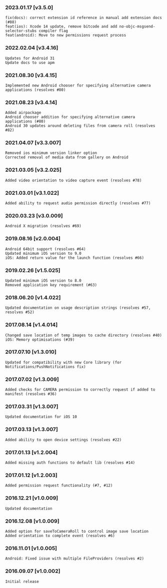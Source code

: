 ### 2023.01.17 [v3.5.0]

```
fix(docs): correct extension id reference in manual add extension docs (#88)
feat(ios): Xcode 14 update, remove bitcode and add no-objc-msgsend-selector-stubs compiler flag 
feat(android): Move to new permissions request process
```

### 2022.02.04 [v3.4.16]

```
Updates for Android 31
Update docs to use apm
```

### 2021.08.30 [v3.4.15]

```
Implemented new Android chooser for specifying alternative camera applications (resolves #80)
```

### 2021.08.23 [v3.4.14]

```
Added airpackage
Android chooser addition for specifying alternative camera applications (#80)
Android 30 updates around deleting files from camera roll (resolves #82)
```



### 2021.04.07 [v3.3.007]

```
Removed ios minimum version linker option
Corrected removal of media data from gallery on Android
```


### 2021.03.05 [v3.2.025]

```
Added video orientation to video capture event (resolves #78)
```


### 2021.03.01 [v3.1.022]

```
Added ability to request audio permission directly (resolves #77)
```


### 2020.03.23 [v3.0.009]

```
Android X migration (resolves #69)
```


### 2019.08.16 [v2.0.004]

```
Android 64bit support (resolves #64)
Updated minimum iOS version to 9.0 
iOS: Added return value for the launch function (resolves #66)
```


### 2019.02.26 [v1.5.025]

```
Updated minimum iOS version to 8.0 
Removed application key requirement (#63)
```


### 2018.06.20 [v1.4.022]

```
Updated documentation on usage description strings (resolves #57, resolves #52)
```


### 2017.08.14 [v1.4.014]

```
Changed save location of temp images to cache directory (resolves #40)
iOS: Memory optimisations (#39)
```


### 2017.07.10 [v1.3.010]

```
Updated for compatibility with new Core library (for Notifications/PushNotifications fix)
```


### 2017.07.02 [v1.3.009]

```
Added checks for CAMERA permission to correctly request if added to manifest (resolves #36)
```


### 2017.03.31 [v1.3.007]

```
Updated documentation for iOS 10
```


### 2017.03.13 [v1.3.007]

```
Added ability to open device settings (resolves #22)
```


### 2017.01.13 [v1.2.004]

```
Added missing auth functions to default lib (resolves #14)
```


### 2017.01.12 [v1.2.003]

```
Added permission request functionality (#7, #12)
```


### 2016.12.21 [v1.0.009]

```
Updated documentation
```


### 2016.12.08 [v1.0.009]

```
Added option for saveToCameraRoll to control image save location 
Added orientation to complete event (resolves #6)
```


### 2016.11.01 [v1.0.005]

```
Android: Fixed issue with multiple FileProviders (resolves #2)
```


### 2016.09.07 [v1.0.002]

```
Initial release
```
